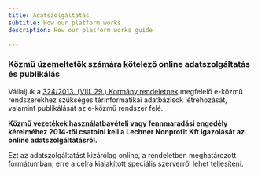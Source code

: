 ```yaml
---
title: Adatszolgáltatás
subtitle: How our platform works
description: How our platform works guide

---
```

### Közmű üzemeltetők számára kötelező online adatszolgáltatás és publikálás

Vállaljuk a [324/2013. (VIII. 29.) Kormány rendeletnek](http://njt.hu/cgi_bin/njt_doc.cgi?docid=162737.329892) megfelelő e-közmű rendszerekhez szükséges térinformatikai adatbázisok létrehozását, valamint publikálását az e-közmű rendszer felé.

**Közmű vezetékek  használatbavételi vagy fennmaradási engedély kérelméhez 2014-től csatolni kell a Lechner Nonprofit Kft igazolását az online adatszolgáltatásról.**

Ezt az adatszolgáltatást kizárólag online, a rendeletben meghatározott formátumban, erre a célra kialakított speciális szerverről lehet teljesíteni.